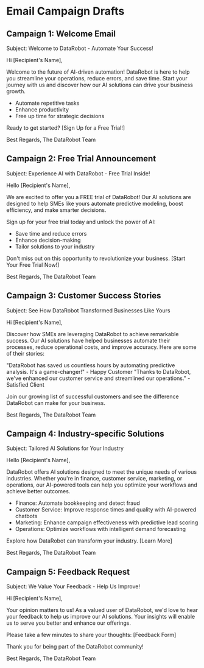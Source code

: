 # Email Campaign Drafts

## Campaign 1: Welcome Email

Subject: Welcome to DataRobot - Automate Your Success!

Hi [Recipient's Name],

Welcome to the future of AI-driven automation! DataRobot is here to help you streamline your operations, reduce errors, and save time. Start your journey with us and discover how our AI solutions can drive your business growth.

- Automate repetitive tasks
- Enhance productivity
- Free up time for strategic decisions

Ready to get started? [Sign Up for a Free Trial!]

Best Regards,
The DataRobot Team

## Campaign 2: Free Trial Announcement

Subject: Experience AI with DataRobot - Free Trial Inside!

Hello [Recipient's Name],

We are excited to offer you a FREE trial of DataRobot! Our AI solutions are designed to help SMEs like yours automate predictive modeling, boost efficiency, and make smarter decisions.

Sign up for your free trial today and unlock the power of AI:

- Save time and reduce errors
- Enhance decision-making
- Tailor solutions to your industry

Don't miss out on this opportunity to revolutionize your business. [Start Your Free Trial Now!]

Best Regards,
The DataRobot Team

## Campaign 3: Customer Success Stories

Subject: See How DataRobot Transformed Businesses Like Yours

Hi [Recipient's Name],

Discover how SMEs are leveraging DataRobot to achieve remarkable success. Our AI solutions have helped businesses automate their processes, reduce operational costs, and improve accuracy. Here are some of their stories:

"DataRobot has saved us countless hours by automating predictive analysis. It's a game-changer!" - Happy Customer
"Thanks to DataRobot, we've enhanced our customer service and streamlined our operations." - Satisfied Client

Join our growing list of successful customers and see the difference DataRobot can make for your business.

Best Regards,
The DataRobot Team

## Campaign 4: Industry-specific Solutions

Subject: Tailored AI Solutions for Your Industry

Hello [Recipient's Name],

DataRobot offers AI solutions designed to meet the unique needs of various industries. Whether you're in finance, customer service, marketing, or operations, our AI-powered tools can help you optimize your workflows and achieve better outcomes.

- Finance: Automate bookkeeping and detect fraud
- Customer Service: Improve response times and quality with AI-powered chatbots
- Marketing: Enhance campaign effectiveness with predictive lead scoring
- Operations: Optimize workflows with intelligent demand forecasting

Explore how DataRobot can transform your industry. [Learn More]

Best Regards,
The DataRobot Team

## Campaign 5: Feedback Request

Subject: We Value Your Feedback - Help Us Improve!

Hi [Recipient's Name],

Your opinion matters to us! As a valued user of DataRobot, we'd love to hear your feedback to help us improve our AI solutions. Your insights will enable us to serve you better and enhance our offerings.

Please take a few minutes to share your thoughts: [Feedback Form]

Thank you for being part of the DataRobot community!

Best Regards,
The DataRobot Team